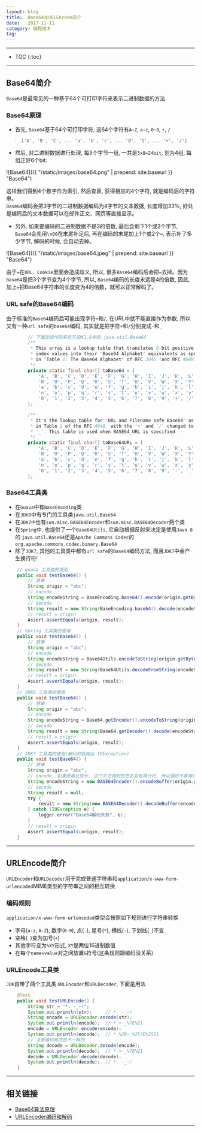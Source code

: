 ```yaml
---
layout: blog
title:  Base64与URLEncode简介
date:   2017-11-11
category: 编程技术
tag:
---
```



*****

* TOC
{:toc}

*****

## Base64简介
`Base64`是最常见的一种基于64个可打印字符来表示二进制数据的方法.

### Base64原理

* 首先, `Base64`基于64个可打印字符, 这64个字符有`A~Z`, `a~z`, `0~9`, `+`, `/`

> `['A', 'B', 'C', ... 'a', 'b', 'c', ... '0', '1', ... '+', '/']`

* 然后, 对二进制数据进行处理, 每3个字节一组, 一共是`3x8=24bit`, 划为4组, 每组正好6个bit:

![Base64]({{ "/static/images/base64.png"  | prepend: site.baseurl }} "Base64")

这样我们得到4个数字作为索引, 然后查表, 获得相应的4个字符, 就是编码后的字符串。  
`Base64`编码会把3字节的二进制数据编码为4字节的文本数据, 长度增加33%, 好处是编码后的文本数据可以在邮件正文、网页等直接显示。

* 另外, 如果要编码的二进制数据不是3的倍数, 最后会剩下1个或2个字节, `Base64`会先用`\x00`在末尾补足后, 再在编码的末尾加上1个或2个`=`, 表示补了多少字节, 解码的时候, 会自动去掉。

![Base64]({{ "/static/images/base64.jpeg"  | prepend: site.baseurl }} "Base64")

由于`=`在`URL、Cookie`里面会造成歧义, 所以, 很多`Base64`编码后会把`=`去掉。因为`Base64`是把3个字节变为4个字节, 所以, `Base64`编码的长度永远是4的倍数, 因此, 加上`=`把Base64字符串的长度变为4的倍数，就可以正常解码了。

### URL safe的Base64编码

由于标准的`Base64`编码后可能出现字符`+`和`/`, 在URL中就不能直接作为参数, 所以又有一种`url safe`的`base64`编码, 其实就是把字符`+`和`/`分别变成`-`和`_`

~~~java
        // 下面这段代码来自于JDK1.8中的 java.util.Base64
        /**
         * This array is a lookup table that translates 6-bit positive integer
         * index values into their "Base64 Alphabet" equivalents as specified
         * in "Table 1: The Base64 Alphabet" of RFC 2045 (and RFC 4648).
         */
        private static final char[] toBase64 = {
            'A', 'B', 'C', 'D', 'E', 'F', 'G', 'H', 'I', 'J', 'K', 'L', 'M',
            'N', 'O', 'P', 'Q', 'R', 'S', 'T', 'U', 'V', 'W', 'X', 'Y', 'Z',
            'a', 'b', 'c', 'd', 'e', 'f', 'g', 'h', 'i', 'j', 'k', 'l', 'm',
            'n', 'o', 'p', 'q', 'r', 's', 't', 'u', 'v', 'w', 'x', 'y', 'z',
            '0', '1', '2', '3', '4', '5', '6', '7', '8', '9', '+', '/'
        };

        /**
         * It's the lookup table for "URL and Filename safe Base64" as specified
         * in Table 2 of the RFC 4648, with the '+' and '/' changed to '-' and
         * '_'. This table is used when BASE64_URL is specified.
         */
        private static final char[] toBase64URL = {
            'A', 'B', 'C', 'D', 'E', 'F', 'G', 'H', 'I', 'J', 'K', 'L', 'M',
            'N', 'O', 'P', 'Q', 'R', 'S', 'T', 'U', 'V', 'W', 'X', 'Y', 'Z',
            'a', 'b', 'c', 'd', 'e', 'f', 'g', 'h', 'i', 'j', 'k', 'l', 'm',
            'n', 'o', 'p', 'q', 'r', 's', 't', 'u', 'v', 'w', 'x', 'y', 'z',
            '0', '1', '2', '3', '4', '5', '6', '7', '8', '9', '-', '_'
        };
~~~

### Base64工具类

* 在`Guava`中有`BaseEncoding`类
* 在`JDK8`中有专门的工具类`java.util.Base64`
* 在`JDK7中`也有`sun.misc.BASE64Encoder`和`sun.misc.BASE64Decoder`两个类
* 在`Spring`中, 也提供了一个`Base64Utils`, 它自动根据反射来决定是使用`Java 8`的 `java.util.Base64`还是`Apache Commons Codec`的`org.apache.commons.codec.binary.Base64`
* 除了`JDK7`, 其他的工具类中都有`url safe`的`Base64`编码方法, 而且`JDK7`中会产生换行符!

~~~java
    // guava 工具类的使用
    public void testBase64() {
        // 原串
        String origin = "abc";
        // encode
        String encodeString = BaseEncoding.base64().encode(origin.getBytes());
        // decode
        String result = new String(BaseEncoding.base64().decode(encodeString));
        // result = origin
        Assert.assertEquals(origin, result);
    }
    // Spring 工具类的使用
    public void testBase64() {
        // 原串
        String origin = "abc";
        // encode
        String encodeString = Base64Utils.encodeToString(origin.getBytes());
        // decode
        String result = new String(Base64Utils.decodeFromString(encodeString));
        // result = origin
        Assert.assertEquals(origin, result);
    }
    // JDK8 工具类的使用
    public void testBase64() {
        // 原串
        String origin = "abc";
        // encode
        String encodeString = Base64.getEncoder().encodeToString(origin.getBytes());
        // decode
        String result = new String(Base64.getDecoder().decode(encodeString.getBytes()));
        // result = origin
        Assert.assertEquals(origin, result);
    }
    // JDK7 工具类的使用(解码时会抛出 IOException)
    public void testBase64() {
        // 原串
        String origin = "abc";
        // encode, 如果原串比较长, 这个方法得到的签名会有换行符, 所以最好不要用JDK7的这个工具
        String encodeString = new BASE64Encoder().encodeBuffer(origin.getBytes());
        // decode
        String result = null;
        try {
            result = new String(new BASE64Decoder().decodeBuffer(encodeString));
        } catch (IOException e) {
            logger.error("Base64解码失败", e);
        }
        // result = origin
        Assert.assertEquals(origin, result);
    }
~~~

*****

## URLEncode简介
`URLEncoder`和`URLDecoder`用于完成普通字符串和`application/x-www-form-urlencoded`MIME类型的字符串之间的相互转换

### 编码规则
`application/x-www-form-urlencoded`类型会按照如下规则进行字符串转换

* 字母(`a-z`, `A-Z`), 数字(`0-9`), 点(`.`), 星号(`*`), 横线(`-`), 下划线(`_`)不变
* 空格(` `)变为加号(`+`)
* 其他字符变为`%XY`形式, `XY`是两位16进制数值
* 在每个`name=value`对之间放置`&`符号(这条规则跟编码没关系)

### URLEncode工具类
`JDK`自带了两个工具类 `URLEncoder`和`URLDecoder`, 下面是用法

~~~java
    @Test
    public void testURLEncode() {
        String str = "*. -_~!";
        System.out.println(str);     // *. -_~!
        String encode = URLEncoder.encode(str);
        System.out.println(encode);  // *.+-_%7E%21
        encode = URLEncoder.encode(encode);
        System.out.println(encode);  // *.%2B-_%257E%2521
        // 注意编码两次是不一样的
        String decode = URLDecoder.decode(encode);
        System.out.println(decode);  // *.+-_%7E%21
        decode = URLDecoder.decode(decode);
        System.out.println(decode);  // *. -_~!
    }
~~~

*****

## 相关链接

* [Base64算法原理](https://www.cnblogs.com/chengmo/archive/2014/05/18/3735917.html)
* [URLEncoder编码和解码](http://blog.csdn.net/justloveyou_/article/details/57156039)

*****
